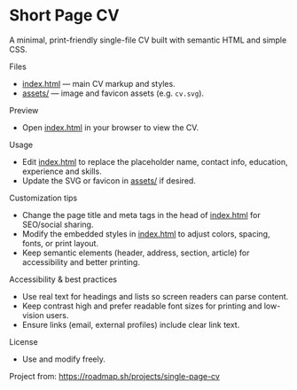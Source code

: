 # Short Page CV

A minimal, print-friendly single-file CV built with semantic HTML and simple CSS.

Files
- [index.html](index.html) — main CV markup and styles.
- [assets/](assets/) — image and favicon assets (e.g. `cv.svg`).

Preview
- Open [index.html](index.html) in your browser to view the CV.

Usage
- Edit [index.html](index.html) to replace the placeholder name, contact info, education, experience and skills.
- Update the SVG or favicon in [assets/](assets/) if desired.

Customization tips
- Change the page title and meta tags in the head of [index.html](index.html) for SEO/social sharing.
- Modify the embedded styles in [index.html](index.html) to adjust colors, spacing, fonts, or print layout.
- Keep semantic elements (header, address, section, article) for accessibility and better printing.

Accessibility & best practices
- Use real text for headings and lists so screen readers can parse content.
- Keep contrast high and prefer readable font sizes for printing and low-vision users.
- Ensure links (email, external profiles) include clear link text.

License
- Use and modify freely. 

Project from: https://roadmap.sh/projects/single-page-cv
